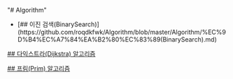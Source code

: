 "# Algorithm" 
<ul>
    <li>[## 이진 검색(BinarySearch)](https://github.com/roqdkfwk/Algorithm/blob/master/Algorithm/%EC%9D%B4%EC%A7%84%EA%B2%80%EC%83%89(BinarySearch).md)</li>
</ul>

[## 다익스트라(Dijkstra) 알고리즘](https://github.com/roqdkfwk/Algorithm/blob/master/Algorithm/%EB%8B%A4%EC%9D%B5%EC%8A%A4%ED%8A%B8%EB%9D%BC(Dijkstra)%20%EC%95%8C%EA%B3%A0%EB%A6%AC%EC%A6%98.md)

[## 프림(Prim) 알고리즘](https://github.com/roqdkfwk/Algorithm/blob/master/Algorithm/%ED%94%84%EB%A6%BC(Prim)%20%EC%95%8C%EA%B3%A0%EB%A6%AC%EC%A6%98.md)
